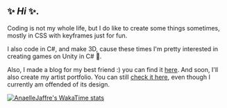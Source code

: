 ✨ _Hi_ ✨.
-

Coding is not my whole life, but I do like to create some things sometimes, mostly in CSS with keyframes just for fun.

I also code in C#, and make 3D, cause these times I'm pretty interested in creating games on Unity in C# 👾.

Also, I made a blog for my best friend :) you can find it [here](https://alexianarbonne.github.io/blog-de-traduction/ "The blog of Alexia"). And soon, I'll also create my artist portfolio. You can still  [check it here](https://amonshage.artstation.com/ "My current ugly portfolio..."), even though I currently am offended of its design.


[![AnaelleJaffre's WakaTime stats](https://github-readme-stats.vercel.app/api/wakatime?username=@AnaelleJaffre)](https://github.com/anuraghazra/github-readme-stats)
